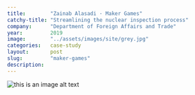 ```yaml
---
title:        "Zainab Alasadi · Maker Games"
catchy-title: "Streamlining the nuclear inspection process"
company:      "Department of Foreign Affairs and Trade"
year:         2019
image:        "../assets/images/site/grey.jpg"
categories:   case-study
layout:       post
slug:         "maker-games"
description:  
---
```

![this is an image alt text](https://d1nu0gr0bkbcfc.cloudfront.net/images/wallpapers/group.png)